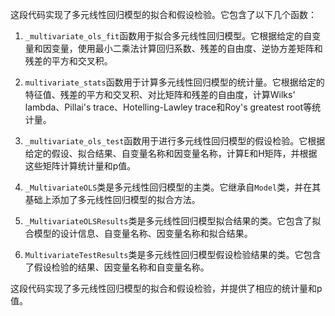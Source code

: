 这段代码实现了多元线性回归模型的拟合和假设检验。它包含了以下几个函数：

1. `_multivariate_ols_fit`函数用于拟合多元线性回归模型。它根据给定的自变量和因变量，使用最小二乘法计算回归系数、残差的自由度、逆协方差矩阵和残差的平方和交叉积。

2. `multivariate_stats`函数用于计算多元线性回归模型的统计量。它根据给定的特征值、残差的平方和交叉积、对比矩阵和残差的自由度，计算Wilks' lambda、Pillai's trace、Hotelling-Lawley trace和Roy's greatest root等统计量。

3. `_multivariate_ols_test`函数用于进行多元线性回归模型的假设检验。它根据给定的假设、拟合结果、自变量名称和因变量名称，计算E和H矩阵，并根据这些矩阵计算统计量和p值。

4. `_MultivariateOLS`类是多元线性回归模型的主类。它继承自`Model`类，并在其基础上添加了多元线性回归模型的拟合方法。

5. `_MultivariateOLSResults`类是多元线性回归模型拟合结果的类。它包含了拟合模型的设计信息、自变量名称、因变量名称和拟合结果。

6. `MultivariateTestResults`类是多元线性回归模型假设检验结果的类。它包含了假设检验的结果、因变量名称和自变量名称。

这段代码实现了多元线性回归模型的拟合和假设检验，并提供了相应的统计量和p值。